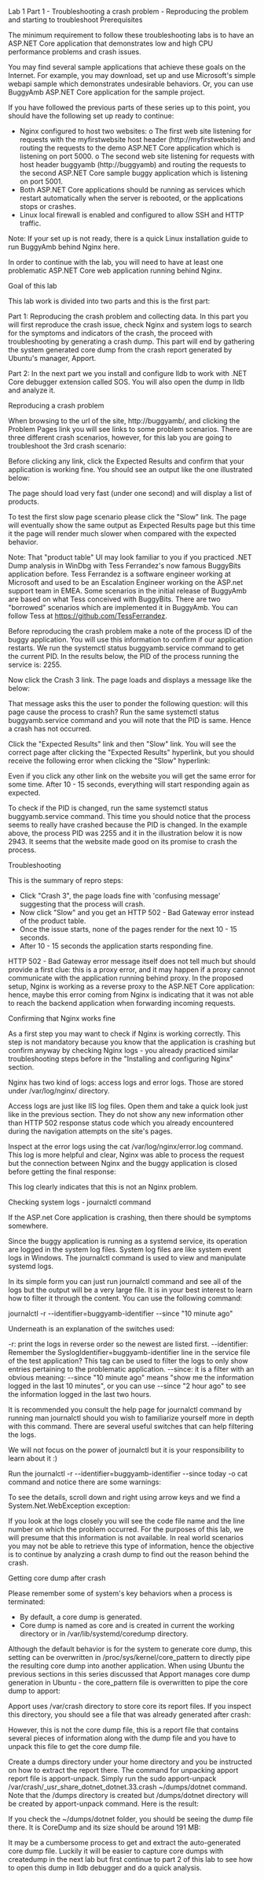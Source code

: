 Lab 1 Part 1 - Troubleshooting a crash problem - Reproducing the problem and starting to troubleshoot
Prerequisites
 
The minimum requirement to follow these troubleshooting labs is to have an ASP.NET Core application that demonstrates low and high CPU performance problems and crash issues.
 
You may find several sample applications that achieve these goals on the Internet. For example, you may download, set up and use Microsoft's simple webapi sample which demonstrates undesirable behaviors. Or, you can use BuggyAmb ASP.NET Core application for the sample project.
 
If you have followed the previous parts of these series up to this point, you should have the following set up ready to continue:
 
*    Nginx configured to host two websites:
o    The first web site listening for requests with the myfirstwebsite host header (http://myfirstwebsite) and routing the requests to the demo ASP.NET Core application which is listening on port 5000.
o    The second web site listening for requests with host header buggyamb (http://buggyamb) and routing the requests to the second ASP.NET Core sample buggy application which is listening on port 5001.
*    Both ASP.NET Core applications should be running as services which restart automatically when the server is rebooted, or the applications stops or crashes.
*    Linux local firewall is enabled and configured to allow SSH and HTTP traffic.
 
Note: If your set up is not ready, there is a quick Linux installation guide to run BuggyAmb behind Nginx here.
 
In order to continue with the lab, you will need to have at least one problematic ASP.NET Core web application running behind Nginx.
 
Goal of this lab
 
This lab work is divided into two parts and this is the first part:
 
Part 1: Reproducing the crash problem and collecting data. In this part you will first reproduce the crash issue, check Nginx and system logs to search for the symptoms and indicators of the crash, the proceed with troubleshooting by generating a crash dump. This part will end by gathering the system generated core dump from the crash report generated by Ubuntu's manager, Apport.
 
Part 2: In the next part we you install and configure lldb to work with .NET Core debugger extension called SOS. You will also open the dump in lldb and analyze it.
 
Reproducing a crash problem
 
When browsing to the url of the site, http://buggyamb/, and clicking the Problem Pages link you will see links to some problem scenarios. There are three different crash scenarios, however, for this lab you are going to troubleshoot the 3rd crash scenario:
 
 
 
Before clicking any link, click the Expected Results and confirm that your application is working fine. You should see an output like the one illustrated below:
 
 
 
The page should load very fast (under one second) and will display a list of products.
 
To test the first slow page scenario please click the "Slow" link. The page will eventually show the same output as Expected Results page but this time it the page will render much slower when compared with the expected behavior.
 
Note: That "product table" UI may look familiar to you if you practiced .NET Dump analysis in WinDbg with Tess Ferrandez's now famous BuggyBits application before. Tess Ferrandez is a software engineer working at Microsoft and used to be an Escalation Engineer working on the ASP.net support team in EMEA. Some scenarios in the initial release of BuggyAmb are based on what Tess conceived with BuggyBits. There are two "borrowed" scenarios which are implemented it in BuggyAmb. You can follow Tess at https://github.com/TessFerrandez.
 
Before reproducing the crash problem make a note of the process ID of the buggy application. You will use this information to confirm if our application restarts. We run the systemctl status buggyamb.service command to get the current PID. In the results below, the PID of the process running the service is: 2255.
 
 
 
Now click the Crash 3 link. The page loads and displays a message like the below:
 
 
 
That message asks this the user to ponder the following question: will this page cause the process to crash? Run the same systemctl status buggyamb.service command and you will note that the PID is same. Hence a crash has not occurred.
 
Click the "Expected Results" link and then "Slow" link. You will see the correct page after clicking the "Expected Results" hyperlink, but you should receive the following error when clicking the "Slow" hyperlink:
 
 
 
Even if you click any other link on the website you will get the same error for some time. After 10 - 15 seconds, everything will start responding again as expected.
 
To check if the PID is changed, run the same systemctl status buggyamb.service command. This time you should notice that the process seems to really have crashed because the PID is changed. In the example above, the process PID was 2255 and it in the illustration below it is now 2943. It seems that the website made good on its promise to crash the process.
 
 
 
Troubleshooting
 
This is the summary of repro steps:
 
*    Click "Crash 3", the page loads fine with 'confusing message' suggesting that the process will crash.
*    Now click "Slow" and you get an HTTP 502 - Bad Gateway error instead of the product table.
*    Once the issue starts, none of the pages render for the next 10 - 15 seconds.
*    After 10 - 15 seconds the application starts responding fine.
 
HTTP 502 - Bad Gateway error message itself does not tell much but should provide a first clue: this is a proxy error, and it may happen if a proxy cannot communicate with the application running behind proxy. In the proposed setup, Nginx is working as a reverse proxy to the ASP.NET Core application: hence, maybe this error coming from Nginx is indicating that it was not able to reach the backend application when forwarding incoming requests.
 
Confirming that Nginx works fine
 
As a first step you may want to check if Nginx is working correctly. This step is not mandatory because you know that the application is crashing but confirm anyway by checking Nginx logs - you already practiced similar troubleshooting steps before in the "Installing and configuring Nginx" section. 
 
Nginx has two kind of logs: access logs and error logs. Those are stored under /var/log/nginx/ directory.
 
 
 
Access logs are just like IIS log files. Open them and take a quick look just like in the previous section. They do not show any new information other than HTTP 502 response status code which you already encountered during the navigation attempts on the site's pages.
 
Inspect at the error logs using the cat /var/log/nginx/error.log command. This log is more helpful and clear, Nginx was able to process the request but the connection between Nginx and the buggy application is closed before getting the final response:
 
 
 
This log clearly indicates that this is not an Nginx problem. 
 
Checking system logs - journalctl command
 
If the ASP.net Core application is crashing, then there should be symptoms somewhere.
 
Since the buggy application is running as a systemd service, its operation are logged in the system log files. System log files are like system event logs in Windows. The journalctl command is used to view and manipulate systemd logs.
 
In its simple form you can just run journalctl command and see all of the logs but the output will be a very large file. It is in your best interest to learn how to filter it through the content. You can use the following command:
 
journalctl -r --identifier=buggyamb-identifier --since "10 minute ago"
 
Underneath is an explanation of the switches used:
 
-r:     print the logs in reverse order so the newest are listed first.
--identifier:    Remember the SyslogIdentifier=buggyamb-identifier line in the service file of the test application? This tag can be used to filter the logs to only show entries pertaining to the problematic application.
--since:     it is a filter with an obvious meaning: --since "10 minute ago" means "show me the information logged in the last 10 minutes", or you can use --since "2 hour ago" to see the information logged in the last two hours.
 
It is recommended you consult the help page for journalctl command by running man journalctl should you wish to familiarize yourself more in depth with this command. There are several useful switches that can help filtering the logs.
 
We will not focus on the power of journalctl but it is your responsibility to learn about it :)
 
Run the journalctl -r --identifier=buggyamb-identifier --since today -o cat command and notice there are some warnings:
 
 
To see the details, scroll down and right using arrow keys and we find a System.Net.WebException exception:
 
 
 
If you look at the logs closely you will see the code file name and the line number on which the problem occurred. For the purposes of this lab, we will presume that this information is not available. In real world scenarios you may not be able to retrieve this type of information, hence the objective is to continue by analyzing a crash dump to find out the reason behind the crash.
 
Getting core dump after crash
 
Please remember some of system's key behaviors when a process is terminated:
 
*    By default, a core dump is generated.
*    Core dump is named as core and is created in current the working directory or in /var/lib/systemd/coredump directory.
 
Although the default behavior is for the system to generate core dump, this setting can be overwritten in /proc/sys/kernel/core_pattern to directly pipe the resulting core dump into another application. When using Ubuntu the previous sections in this series discussed that Apport manages core dump generation in Ubuntu - the core_pattern file is overwritten to pipe the core dump to apport:
 
 
 
Apport uses /var/crash directory to store core its report files. If you inspect this directory, you should see a file that was already generated after crash:
 
 
 
However, this is not the core dump file, this is a report file that contains several pieces of information along with the dump file and you have to unpack this file to get the core dump file.
 
Create a dumps directory under your home directory and you be instructed on how to extract the report there. The command for unpacking apport report file is apport-unpack. Simply run the sudo apport-unpack /var/crash/_usr_share_dotnet_dotnet.33.crash ~/dumps/dotnet command. Note that the /dumps directory is created but /dumps/dotnet directory will be created by apport-unpack command. Here is the result:
 
 
 
If you check the ~/dumps/dotnet folder, you should be seeing the dump file there. It is CoreDump and its size should be around 191 MB:
 
 
 
It may be a cumbersome process to get and extract the auto-generated core dump file. Luckily it will be easier to capture core dumps with createdump in the next lab but first continue to part 2 of this lab to see how to open this dump in lldb debugger and do a quick analysis.
